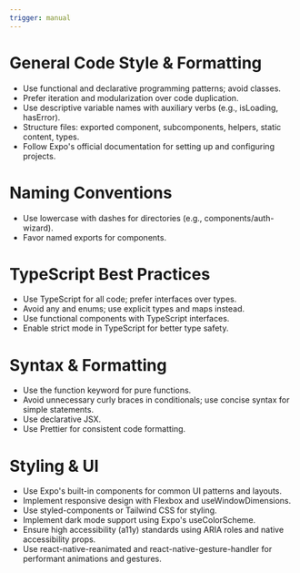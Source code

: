 ```yaml
---
trigger: manual
---
```


# General Code Style & Formatting
- Use functional and declarative programming patterns; avoid classes.
- Prefer iteration and modularization over code duplication.
- Use descriptive variable names with auxiliary verbs (e.g., isLoading, hasError).
- Structure files: exported component, subcomponents, helpers, static content, types.
- Follow Expo's official documentation for setting up and configuring projects.

# Naming Conventions
- Use lowercase with dashes for directories (e.g., components/auth-wizard).
- Favor named exports for components.

# TypeScript Best Practices
- Use TypeScript for all code; prefer interfaces over types.
- Avoid any and enums; use explicit types and maps instead.
- Use functional components with TypeScript interfaces.
- Enable strict mode in TypeScript for better type safety.

# Syntax & Formatting
- Use the function keyword for pure functions.
- Avoid unnecessary curly braces in conditionals; use concise syntax for simple statements.
- Use declarative JSX.
- Use Prettier for consistent code formatting.

# Styling & UI
- Use Expo's built-in components for common UI patterns and layouts.
- Implement responsive design with Flexbox and useWindowDimensions.
- Use styled-components or Tailwind CSS for styling.
- Implement dark mode support using Expo's useColorScheme.
- Ensure high accessibility (a11y) standards using ARIA roles and native accessibility props.
- Use react-native-reanimated and react-native-gesture-handler for performant animations and gestures.
